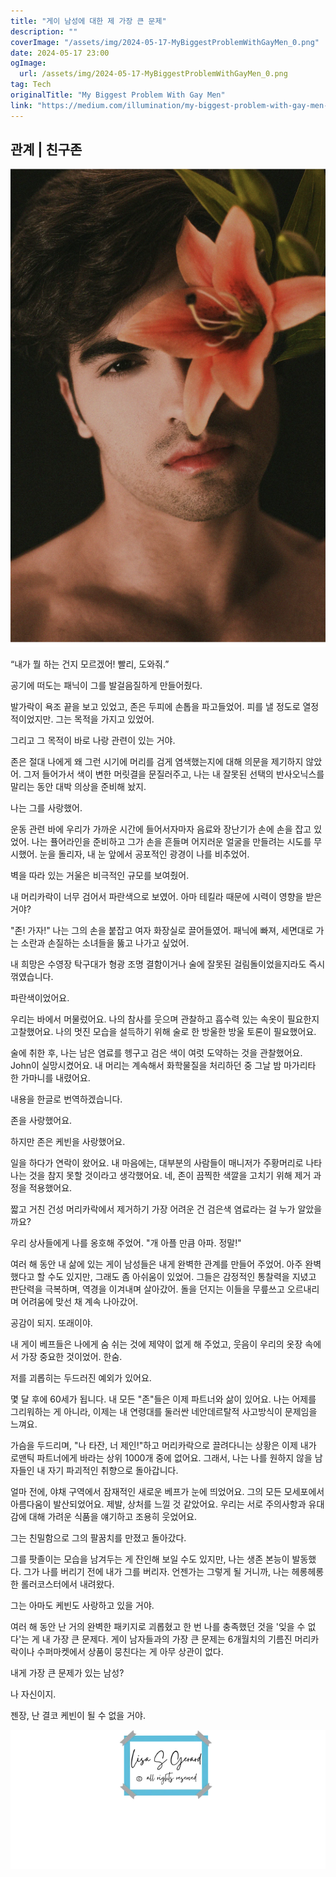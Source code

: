 ```yaml
---
title: "게이 남성에 대한 제 가장 큰 문제"
description: ""
coverImage: "/assets/img/2024-05-17-MyBiggestProblemWithGayMen_0.png"
date: 2024-05-17 23:00
ogImage: 
  url: /assets/img/2024-05-17-MyBiggestProblemWithGayMen_0.png
tag: Tech
originalTitle: "My Biggest Problem With Gay Men"
link: "https://medium.com/illumination/my-biggest-problem-with-gay-men-f9cff1b2cfbf"
---
```



## 관계 | 친구존

![이미지](/assets/img/2024-05-17-MyBiggestProblemWithGayMen_0.png)

“내가 뭘 하는 건지 모르겠어! 빨리, 도와줘.”

공기에 떠도는 패닉이 그를 발걸음질하게 만들어줬다.

<div class="content-ad"></div>

발가락이 욕조 끝을 보고 있었고, 존은 두피에 손톱을 파고들었어. 피를 낼 정도로 열정적이었지만. 그는 목적을 가지고 있었어. 

그리고 그 목적이 바로 나랑 관련이 있는 거야. 

존은 절대 나에게 왜 그런 시기에 머리를 검게 염색했는지에 대해 의문을 제기하지 않았어. 그저 들어가서 색이 변한 머릿결을 문질러주고, 나는 내 잘못된 선택의 반사오닉스를 말리는 동안 대박 의상을 준비해 놨지.

나는 그를 사랑했어.

<div class="content-ad"></div>

운동 관련 바에 우리가 가까운 시간에 들어서자마자 음료와 장난기가 손에 손을 잡고 있었어. 나는 퓰어라인을 준비하고 그가 손을 흔들며 어지러운 얼굴을 만들려는 시도를 무시했어. 눈을 돌리자, 내 눈 앞에서 공포적인 광경이 나를 비추었어.

벽을 따라 있는 거울은 비극적인 규모를 보여줬어.

내 머리카락이 너무 검어서 파란색으로 보였어. 아마 테킬라 때문에 시력이 영향을 받은 거야?

"존! 가자!" 나는 그의 손을 붙잡고 여자 화장실로 끌어들였어. 패닉에 빠져, 세면대로 가는 소란과 손질하는 소녀들을 뚫고 나가고 싶었어.

<div class="content-ad"></div>

내 희망은 수영장 탁구대가 형광 조명 결함이거나 술에 잘못된 걸림돌이었을지라도 즉시 꺾였습니다.

파란색이었어요.

우리는 바에서 머물렀어요. 나의 참사를 웃으며 관찰하고 흡수력 있는 속옷이 필요한지 고찰했어요. 나의 멋진 모습을 설득하기 위해 술로 한 방울한 방울 토론이 필요했어요.

술에 취한 후, 나는 남은 염료를 헹구고 검은 색이 여럿 도약하는 것을 관찰했어요. John이 실망시켰어요. 내 머리는 계속해서 화학물질을 처리하던 중 그날 밤 마가리타 한 가마니를 내렸어요.

<div class="content-ad"></div>

내용을 한글로 번역하겠습니다.

존을 사랑했어요.

하지만 존은 케빈을 사랑했어요.

일을 하다가 연락이 왔어요. 내 마음에는, 대부분의 사람들이 매니저가 주황머리로 나타나는 것을 참지 못할 것이라고 생각했어요. 네, 존이 끔찍한 색깔을 고치기 위해 제거 과정을 적용했어요.

짧고 거친 건성 머리카락에서 제거하기 가장 어려운 건 검은색 염료라는 걸 누가 알았을까요?

<div class="content-ad"></div>

우리 상사들에게 나를 옹호해 주었어. "개 아플 만큼 아파. 정말!"

여러 해 동안 내 삶에 있는 게이 남성들은 내게 완벽한 관계를 만들어 주었어. 아주 완벽했다고 할 수도 있지만, 그래도 좀 아쉬움이 있었어. 그들은 감정적인 통찰력을 지녔고 판단력을 극복하며, 역경을 이겨내며 살아갔어. 돌을 던지는 이들을 무릎쓰고 오르내리며 어려움에 맞선 채 계속 나아갔어.

공감이 되지. 또래이야. 

내 게이 베프들은 나에게 숨 쉬는 것에 제약이 없게 해 주었고, 웃음이 우리의 옷장 속에서 가장 중요한 것이었어. 한숨.

<div class="content-ad"></div>

저를 괴롭히는 두드러진 예외가 있어요.

몇 달 후에 60세가 됩니다. 내 모든 "존"들은 이제 파트너와 삶이 있어요. 나는 어제를 그리워하는 게 아니라, 이제는 내 연령대를 둘러싼 네안데르탈적 사고방식이 문제임을 느껴요.

가슴을 두드리며, "나 타잔, 너 제인!"하고 머리카락으로 끌려다니는 상황은 이제 내가 로맨틱 파트너에게 바라는 상위 1000개 중에 없어요. 그래서, 나는 나를 원하지 않을 남자들인 내 자기 파괴적인 취향으로 돌아갑니다.

얼마 전에, 야채 구역에서 잠재적인 새로운 베프가 눈에 띄었어요. 그의 모든 모세포에서 아름다움이 발산되었어요. 제발, 상처를 느낄 것 같았어요. 우리는 서로 주의사항과 유대감에 대해 가려운 식품을 얘기하고 조용히 웃었어요.

<div class="content-ad"></div>

그는 친밀함으로 그의 팔꿈치를 만졌고 돌아갔다.

그를 팟졸이는 모습을 남겨두는 게 잔인해 보일 수도 있지만, 나는 생존 본능이 발동했다. 그가 나를 버리기 전에 내가 그를 버리자. 언젠가는 그렇게 될 거니까, 나는 헤롱헤롱한 롤러코스터에서 내려왔다.

그는 아마도 케빈도 사랑하고 있을 거야.

여러 해 동안 난 거의 완벽한 패키지로 괴롭혔고 한 번 나를 충족했던 것을 '잊을 수 없다'는 게 내 가장 큰 문제다. 게이 남자들과의 가장 큰 문제는 6개월치의 기름진 머리카락이나 수퍼마켓에서 상품이 뭉친다는 게 아무 상관이 없다.

<div class="content-ad"></div>

내게 가장 큰 문제가 있는 남성?

나 자신이지.

젠장, 난 결코 케빈이 될 수 없을 거야.

![이미지](/assets/img/2024-05-17-MyBiggestProblemWithGayMen_1.png)